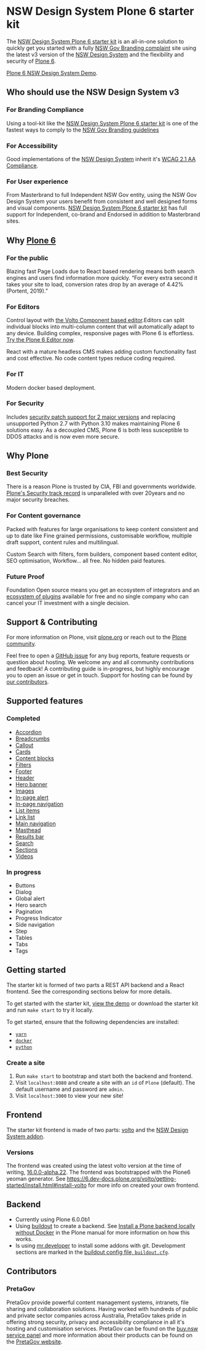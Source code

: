 # NSW Design System Plone 6 starter kit

The [NSW Design System Plone 6 starter kit](https://digitalnsw.pretagov.com.au/) is an all-in-one solution to quickly get you started with a fully [NSW Gov Branding complaint](https://www.nsw.gov.au/branding/nsw-government-brand-framework)
site using the latest v3 version of the [NSW Design System](https://github.com/digitalnsw/nsw-design-system) and the flexibility and security of [Plone 6](https://plone.org/what-is-plone/plone/plone-6).

[Plone 6 NSW Design System Demo](https://digitalnsw.pretagov.com.au/).

## Who should use the NSW Design System v3

### For Branding Compliance

Using a tool-kit like the [NSW Design System Plone 6 starter kit](https://digitalnsw.pretagov.com.au/) is one of the fastest ways to comply to the [NSW Gov Branding guidelines](https://www.nsw.gov.au/branding/nsw-government-brand-framework)

### For Accessibility

Good implementations of the [NSW Design System](https://github.com/digitalnsw/nsw-design-system) inherit it's [WCAG 2.1 AA Compliance](https://www.digital.nsw.gov.au/delivery/accessibility-and-inclusivity/accessibility-resources).

### For User experience

From Masterbrand to full Independent NSW Gov entity, using the NSW Gov Design System your users benefit from consistent and well designed forms and visual components. [NSW Design System Plone 6 starter kit](https://digitalnsw.pretagov.com.au/) has full support for Independent, co-brand and Endorsed in addition to Masterbrand sites.

## Why [Plone 6](https://plone.org/what-is-plone/plone/plone-6)

### For the public

Blazing fast Page Loads due to React based rendering means both search engines and users find information more quickly. “For every extra second it takes your site to load, conversion rates drop by an average of 4.42% (Portent, 2019).”

### For Editors

Control layout with [the Volto Component based editor](https://plone.org/what-is-plone/plone/plone-6).Editors can split individual blocks into multi-column content that will automatically adapt to any device. Building complex, responsive pages with Plone 6 is effortless.
[Try the Plone 6 Editor now](https://6.demo.plone.org/).

React with a mature headless CMS makes adding custom functionality fast and cost effective. No code content types reduce coding required.

### For IT

Modern docker based deployment.

### For Security
Includes [security patch support for 2 major versions](https://plone.org/security/hotfixes/) and replacing unsupported Python 2.7 with Python 3.10 makes maintaining Plone 6 solutions easy. As a decoupled CMS, Plone 6 is both less susceptible to DDOS attacks and is now even more secure.

## Why Plone

### Best Security

There is a reason Plone is trusted by CIA, FBI and governments worldwide. [Plone's Security track record](https://plone.org/security) is unparalleled with over 20years and no major security breaches.

### For Content governance

Packed with features for large organisations to keep content consistent and up to date like Fine grained permissions, customisable workflow, multiple draft support, content rules and multilingual.

Custom Search with filters, form builders, component based content editor, SEO optimisation, Workflow... all free. No hidden paid features.

### Future Proof

Foundation Open source means you get an ecosystem of integrators and an [ecosystem of plugins](https://plone.org/download/add-ons) available for free and no single company who can cancel your IT investment with a single decision.

## Support & Contributing

For more information on Plone, visit [plone.org](https://plone.org/) or reach out to the [Plone community](https://plone.org/community).

Feel free to open a [GitHub issue](https://github.com/pretagov/nsw-design-system-plone6-kit/issues) for any bug reports, feature requests or question about hosting. We welcome any and all community contributions and feedback! A contributing guide is in-progress, but highly encourage you to open an issue or get in touch. Support for hosting can be found by [our contributors](#contributors).

## Supported features

### Completed

- [Accordion](https://digitalnsw.pretagov.com.au/demo-pages/accordion)
- [Breadcrumbs](https://digitalnsw.pretagov.com.au/demo-pages)
- [Callout](https://digitalnsw.pretagov.com.au/demo-pages/callout)
- [Cards](https://digitalnsw.pretagov.com.au/demo-pages/cards)
- [Content blocks](https://digitalnsw.pretagov.com.au/demo-pages/content-blocks)
- [Filters](https://digitalnsw.pretagov.com.au/demo-pages/)
- [Footer](https://digitalnsw.pretagov.com.au/demo-pages/)
- [Header](https://digitalnsw.pretagov.com.au/demo-pages/)
- [Hero banner](https://digitalnsw.pretagov.com.au/demo-pages/hero-banner)
- [Images](https://digitalnsw.pretagov.com.au/demo-pages/images)
- [In-page alert](https://digitalnsw.pretagov.com.au/demo-pages/notifications)
- [In-page navigation](https://digitalnsw.pretagov.com.au/demo-pages/in-page-navigation)
- [List items](https://digitalnsw.pretagov.com.au/demo-pages/list-items)
- [Link list](https://digitalnsw.pretagov.com.au/demo-pages/link-list)
- [Main navigation](https://digitalnsw.pretagov.com.au/demo-pages)
- [Masthead](https://digitalnsw.pretagov.com.au/demo-pages)
- [Results bar](https://digitalnsw.pretagov.com.au/demo-pages/)
- [Search](https://digitalnsw.pretagov.com.au/demo-pages/search)
- [Sections](https://digitalnsw.pretagov.com.au/demo-pages/sections)
- [Videos](https://digitalnsw.pretagov.com.au/demo-pages/videos)

### In progress

- Buttons
- Dialog
- Global alert
- Hero search
- Pagination
- Progress Indicator
- Side navigation
- Step
- Tables
- Tabs
- Tags

## Getting started

The starter kit is formed of two parts a REST API backend and a React frontend. See the corresponding sections below for more details.

To get started with the starter kit, [view the demo](https://digitalnsw.pretagov.com.au/) or download the starter kit and run `make start` to try it locally.

To get started, ensure that the following dependencies are installed:

- [`yarn`](https://yarnpkg.com/getting-started/install)
- [`docker`](https://www.docker.com/)
- [`python`](https://www.python.org/)

### Create a site

1. Run `make start` to bootstrap and start both the backend and frontend.
2. Visit `localhost:8080` and create a site with an `id` of `Plone` (default). The default username and password are `admin`.
3. Visit `localhost:3000` to view your new site!

## Frontend

The starter kit frontend is made of two parts: [volto](https://plone.org/what-is-plone/volto) and the [NSW Design System addon](https://github.com/pretagov/nsw-design-system-plone6).

### Versions

The frontend was created using the latest volto version at the time of writing, [16.0.0-alpha.22](https://github.com/plone/volto/releases/tag/16.0.0-alpha.22). The frontend was bootstrapped with the Plone6 yeoman generator. See <https://6.dev-docs.plone.org/volto/getting-started/install.html#install-volto> for more info on created your own frontend.

## Backend

- Currently using Plone 6.0.0b1
- Using [buildout](https://www.buildout.org/en/latest/) to create a backend. See [Install a Plone backend locally without Docker](https://6.dev-docs.plone.org/volto/configuration/backend.html?highlight=buildout#install-a-plone-backend-locally-without-docker) in the Plone manual for more information on how this works.
- Is using [mr.developer](https://pypi.org/project/mr.developer/) to install some addons with git. Development sections are marked in the [buildout config file, `buildout.cfg`](backend/bin/Activate.ps1backend/buildout.cfg).

## Contributors

### PretaGov

PretaGov provide powerful content management systems, intranets, file sharing and collaboration solutions. Having worked with hundreds of public and private sector companies across Australia, PretaGov takes pride in offering strong security, privacy and accessibility compliance in all it's hosting and customisation services. PretaGov can be found on the [buy.nsw service panel](https://suppliers.buy.nsw.gov.au/supplier/profile/637) and more information about their products can be found on the [PretaGov website](https://www.pretagov.com.au/products).
